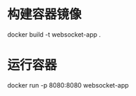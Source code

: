 
   # 构建容器镜像
   docker build -t websocket-app .

   # 运行容器
   docker run -p 8080:8080 websocket-app
